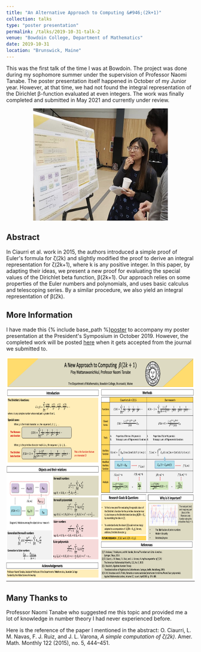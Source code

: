 ```yaml
---
title: "An Alternative Approach to Computing &#946;(2k+1)"
collection: talks
type: "poster presentation"
permalink: /talks/2019-10-31-talk-2
venue: "Bowdoin College, Department of Mathematics"
date: 2019-10-31
location: "Brunswick, Maine"
---
```


This was the first talk of the time I was at Bowdoin. The project was done during my sophomore summer under the supervision of Professor Naomi Tanabe. The poster presentation itself happened in October of my Junior year. However, at that time, we had not found the integral representation of the Dirichlet &#946;-function evaluated at even integers. The work was finally completed and submitted in May 2021 and currently under review. 

<p align="center">
  <img width="360" height="300" src="/images/poster2.jpg">
</p>

**Abstract**
------

In Ciaurri et al. work in 2015, the authors introduced a simple proof of Euler's formula for &#950;(2k) and slightly modified the proof to derive an integral representation for &#950;(2k+1), where k is any positive integer. In this paper, by adapting their ideas, we present a new proof for evaluating the special values of the Dirichlet beta function, &#946;(2k+1). Our approach relies on some properties of the Euler numbers and polynomials, and uses basic calculus and telescoping series. By a similar procedure, we also yield an integral representation of &#946;(2k). 

**More Information**
------

I have made this {% include base_path %}[poster](http://ploynawapan.github.io/files/Honorsthesis_Ploy.pdf) to accompany my poster presentation at the President's Symposium in October 2019. However, the completed work will be posted [here]() when it gets accepted from the journal we submitted to.

<p align="center">
  <img width="800" height="600" src="/images/poster.png">
</p>

**Many Thanks to**
------
Professor Naomi Tanabe who suggested me this topic and provided me a lot of knowledge in number theory I had never experienced before.

Here is the reference of the paper I mentioned in the abstract: 
O. Ciaurri, L. M. Navas, F. J. Ruiz, and J. L. Varona, *A simple computation of &#950;(2k)*. Amer. Math. Monthly 122 (2015), no. 5, 444–451.
